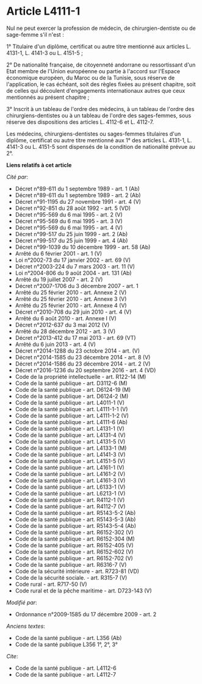# Article L4111-1

Nul ne peut exercer la profession de médecin, de chirurgien-dentiste ou de sage-femme s'il n'est : 

1° Titulaire d'un diplôme, certificat ou autre titre mentionné aux articles L. 4131-1, L. 4141-3 ou L. 4151-5 ; 

2° De nationalité française, de citoyenneté andorrane ou ressortissant d'un Etat membre de l'Union européenne ou partie à
l'accord sur l'Espace économique européen, du Maroc ou de la Tunisie, sous réserve de l'application, le cas échéant, soit des
règles fixées au présent chapitre, soit de celles qui découlent d'engagements internationaux autres que ceux mentionnés au
présent chapitre ; 

3° Inscrit à un tableau de l'ordre des médecins, à un tableau de l'ordre des chirurgiens-dentistes ou à un tableau de l'ordre
des sages-femmes, sous réserve des dispositions des articles L. 4112-6 et L. 4112-7. 

Les médecins, chirurgiens-dentistes ou sages-femmes titulaires d'un diplôme, certificat ou autre titre mentionné aux 1° des
articles L. 4131-1, L. 4141-3 ou L. 4151-5 sont dispensés de la condition de nationalité prévue au 2°.

**Liens relatifs à cet article**

_Cité par_:

  - Décret n°89-611 du 1 septembre 1989 - art. 1 (Ab)
  - Décret n°89-611 du 1 septembre 1989 - art. 2 (Ab)
  - Décret n°91-1195 du 27 novembre 1991 - art. 4 (V)
  - Décret n°92-851 du 28 août 1992 - art. 5 (VD)
  - Décret n°95-569 du 6 mai 1995 - art. 2 (V)
  - Décret n°95-569 du 6 mai 1995 - art. 3 (V)
  - Décret n°95-569 du 6 mai 1995 - art. 4 (V)
  - Décret n°99-517 du 25 juin 1999 - art. 2 (Ab)
  - Décret n°99-517 du 25 juin 1999 - art. 4 (Ab)
  - Décret n°99-1039 du 10 décembre 1999 - art. 58 (Ab)
  - Arrêté du 6 février 2001 - art. 1 (V)
  - Loi n°2002-73 du 17 janvier 2002 - art. 69 (V)
  - Décret n°2003-224 du 7 mars 2003 - art. 11 (V)
  - Loi n°2004-806 du 9 août 2004 - art. 131 (Ab)
  - Arrêté du 19 juillet 2007 - art. 2 (V)
  - Décret n°2007-1706 du 3 décembre 2007 - art. 1
  - Arrêté du 25 février 2010 - art. Annexe 2 (V)
  - Arrêté du 25 février 2010 - art. Annexe 3 (V)
  - Arrêté du 25 février 2010 - art. Annexe 4 (V)
  - Décret n°2010-708 du 29 juin 2010 - art. 4 (V)
  - Arrêté du 6 août 2010 - art. Annexe I (V)
  - Décret n°2012-637 du 3 mai 2012 (V)
  - Arrêté du 28 décembre 2012 - art. 3 (V)
  - Décret n°2013-412 du 17 mai 2013 - art. 69 (VT)
  - Arrêté du 6 juin 2013 - art. 4 (V)
  - Décret n°2014-1288 du 23 octobre 2014 - art. (V)
  - Décret n°2014-1585 du 23 décembre 2014 - art. 8 (V)
  - Décret n°2014-1586 du 23 décembre 2014 - art. 2 (V)
  - Décret n°2016-1236 du 20 septembre 2016 - art. 4 (VD)
  - Code de la propriété intellectuelle - art. R122-14 (M)
  - Code de la santé publique - art. D3112-6 (M)
  - Code de la santé publique - art. D6124-19 (M)
  - Code de la santé publique - art. D6124-2 (M)
  - Code de la santé publique - art. L4011-1 (V)
  - Code de la santé publique - art. L4111-1-1 (V)
  - Code de la santé publique - art. L4111-1-2 (V)
  - Code de la santé publique - art. L4111-6 (Ab)
  - Code de la santé publique - art. L4131-1 (V)
  - Code de la santé publique - art. L4131-4 (V)
  - Code de la santé publique - art. L4131-5 (V)
  - Code de la santé publique - art. L4133-1 (M)
  - Code de la santé publique - art. L4141-3 (V)
  - Code de la santé publique - art. L4151-5 (V)
  - Code de la santé publique - art. L4161-1 (V)
  - Code de la santé publique - art. L4161-2 (V)
  - Code de la santé publique - art. L4161-3 (V)
  - Code de la santé publique - art. L6133-1 (V)
  - Code de la santé publique - art. L6213-1 (V)
  - Code de la santé publique - art. R4112-1 (V)
  - Code de la santé publique - art. R4112-7 (V)
  - Code de la santé publique - art. R5143-5-2 (Ab)
  - Code de la santé publique - art. R5143-5-3 (Ab)
  - Code de la santé publique - art. R5143-5-4 (Ab)
  - Code de la santé publique - art. R6152-302 (V)
  - Code de la santé publique - art. R6152-304 (M)
  - Code de la santé publique - art. R6152-405 (V)
  - Code de la santé publique - art. R6152-602 (V)
  - Code de la santé publique - art. R6152-702 (V)
  - Code de la santé publique - art. R6316-7 (V)
  - Code de la sécurité intérieure - art. R723-81 (VD)
  - Code de la sécurité sociale. - art. R315-7 (V)
  - Code rural - art. R717-50 (V)
  - Code rural et de la pêche maritime - art. D723-143 (V)

_Modifié par_:

  - Ordonnance n°2009-1585 du 17 décembre 2009 - art. 2

_Anciens textes_:

  - Code de la santé publique - art. L356 (Ab)
  - Code de la santé publique L356 1°, 2°, 3°

_Cite_:

  - Code de la santé publique - art. L4112-6
  - Code de la santé publique - art. L4112-7
